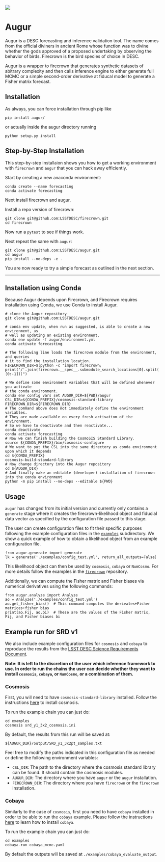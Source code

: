 ![](https://github.com/LSSTDESC/augur/workflows/flake8%20pytest/badge.svg)

# Augur

Augur is a DESC forecasting and inference validation tool. The name comes from the official diviners in ancient Rome whose function was to divine whether the gods approved of a proposed undertaking by observing the behavior of birds. Firecrown is the bird species of choice in DESC.

Augur is a wrapper to firecrown that generates synthetic datasets of abitrary complexity and then calls inference engine to either generate full MCMC or a simple second-order derivative at fiducal model to generate a Fisher matrix forecast.

## Installation

As always, you can force installation through pip like

```pip install augur/```

or actually inside the augur directory running

```python setup.py install```

## Step-by-Step Installation

This step-by-step installaion shows you how to get a working environment with `firecrown` and `augur` that you can hack away efficiently.

Start by creating a new anaconda environment:

```
conda create --name forecasting
conda activate forecasting
```

Next install firecrown and augur.

Install a repo version of firecrown:

```
git clone git@github.com:LSSTDESC/firecrown.git
cd firecrown
```


Now run a `pytest` to see if things work.

Next repeat the same with `augur`:

```
git clone git@github.com:LSSTDESC/augur.git
cd augur
pip install --no-deps -e .
```

You are now ready to try a simple forecast as outlined in the next section.


-----------
## Installation using Conda

Because Augur depends upon Firecrown, and Firecrown requires installation using Conda, we use Conda to install Augur.

    # clone the Augur repository
    git clone git@github.com:LSSTDESC/augur.git

    # conda env update, when run as suggested, is able to create a new environment, as
    # well as updating an existing environment.
    conda env update -f augur/environment.yml
    conda activate forecasting

    # The following line loads the firecrown module from the environment, and queries
    # it to find the installation location.
    FIRECROWN_DIR=$(python -c "import firecrown; print('/'.join(firecrown.__spec__.submodule_search_locations[0].split('/')[0:-1]))")

    # We define some environment variables that will be defined whenever you activate
    # the conda environment.
    conda env config vars set AUGUR_DIR=${PWD}/augur CSL_DIR=${CONDA_PREFIX}/cosmosis-standard-library FIRECROWN_DIR=${FIRECROWN_DIR}
    # The command above does not immediately define the environment variables.
    # They are made available on every fresh activation of the environment.
    # So we have to deactivate and then reactivate...
    conda deactivate
    conda activate forecasting
    # Now we can finish building the CosmoSIS Standard Library.
    source ${CONDA_PREFIX}/bin/cosmosis-configure
    # We want to put the CSL into the same directory as conda environment upon which it depends
    cd ${CONDA_PREFIX}
    cosmosis-build-standard-library
    # Now change directory into the Augur repository
    cd ${AUGUR_DIR}
    # And finally make an editable (developer) installation of firecrown into the conda environment
    python -m pip install --no-deps --editable ${PWD}

## Usage

`augur` has changed from its initial version and currently only contains a
`generate` stage where it creates the firecrown-likelihood object and fiducial data vector as specified by the configuration file passed to this stage.

The user can create configuration files to fit their specific purposes following the example configuration files in the [`examples`](./examples) subdirectory. We show a quick example of how to obtain a likelihood object from an example configuration file.

```
from augur.generate import generate
lk = generate('./examples/config_test.yml', return_all_outputs=False)
```

This likelihood object can then be used by `cosmosis`, `cobaya` or `NumCosmo`. For more details follow the examples in the [`firecrown`](https://github.com/LSSTDESC/firecrown) repository.

Additionally, we can compute the Fisher matrix and Fisher biases via numerical derivatives using the following commands:

```
from augur.analyze import Analyze
ao = Analyze('./examples/config_test.yml')
ao.get_fisher_bias()  # This command computes the derivates+Fisher matrices+fisher bias
print(ao.Fij, ao.bi)  # These are the values of the Fisher matrix, Fij, and Fisher biases bi
```

## Example run for SRD v1
We also include example configuration files for `cosmosis` and `cobaya` to reproduce the results from the [LSST DESC Science Requirements Document](https://arxiv.org/pdf/1809.01669.pdf).

__Note: It is left to the discretion of the user which inference framework to use. In order to run the chains the user can decide whether they want to install `cosmosis`, `cobaya`, or `NumCosmo`, or a combination of them.__

### Cosmosis

First, you will need to have `cosmosis-standard-library` installed. Follow the instructions [here](https://cosmosis.readthedocs.io/en/latest/intro/installation.html) to install cosmosis.

To run the example chain you can just do:

```
cd examples
cosmosis srd_y1_3x2_cosmosis.ini
```

By default, the results from this run will be saved at:

`${AUGUR_DIR}/output/SRD_y1_3x2pt_samples.txt`

Feel free to modify the paths indicated in this configuration file as needed or define the following environment variables:

* `CSL_DIR`: The path to the directory where the cosmosis standard library can be found. It should contain the cosmosis modules.
* `AUGUR_DIR`: The directory where you have `augur` or the `augur` installation.
* `FIRECROWN_DIR`: The directory where you have `firecrown` or the `firecrown` installation.

### Cobaya

Similarly to the case of `cosmosis`, first you need to have `cobaya` installed in order to be able to run the `cobaya` example. Please follow the instructions [here](https://cobaya.readthedocs.io/en/latest/installation.html) to learn how to install `cobaya`.

To run the example chain you can just do:

```
cd examples
cobaya-run cobaya_mcmc.yaml
```

By default the outputs will be saved at `./examples/cobaya_evaluate_output`.
